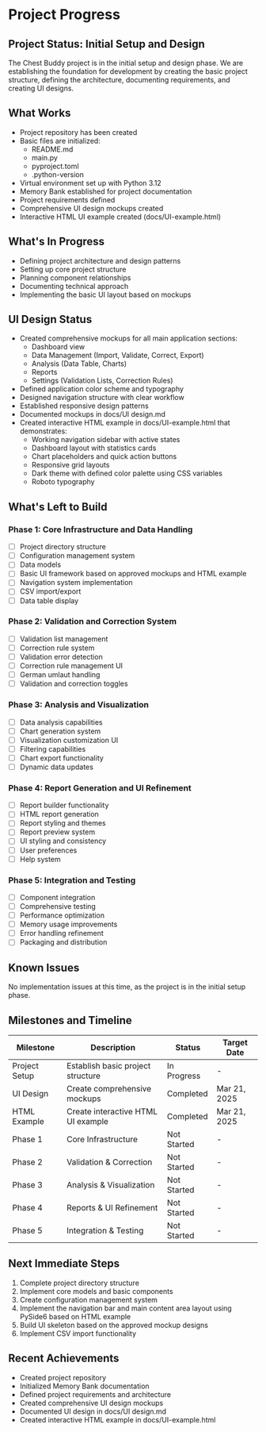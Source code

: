# Project Progress

## Project Status: Initial Setup and Design

The Chest Buddy project is in the initial setup and design phase. We are establishing the foundation for development by creating the basic project structure, defining the architecture, documenting requirements, and creating UI designs.

## What Works

- Project repository has been created
- Basic files are initialized:
  - README.md
  - main.py
  - pyproject.toml
  - .python-version
- Virtual environment set up with Python 3.12
- Memory Bank established for project documentation
- Project requirements defined
- Comprehensive UI design mockups created
- Interactive HTML UI example created (docs/UI-example.html)

## What's In Progress

- Defining project architecture and design patterns
- Setting up core project structure
- Planning component relationships
- Documenting technical approach
- Implementing the basic UI layout based on mockups

## UI Design Status

- Created comprehensive mockups for all main application sections:
  - Dashboard view
  - Data Management (Import, Validate, Correct, Export)
  - Analysis (Data Table, Charts)
  - Reports
  - Settings (Validation Lists, Correction Rules)
- Defined application color scheme and typography
- Designed navigation structure with clear workflow
- Established responsive design patterns
- Documented mockups in docs/UI design.md
- Created interactive HTML example in docs/UI-example.html that demonstrates:
  - Working navigation sidebar with active states
  - Dashboard layout with statistics cards
  - Chart placeholders and quick action buttons
  - Responsive grid layouts
  - Dark theme with defined color palette using CSS variables
  - Roboto typography

## What's Left to Build

### Phase 1: Core Infrastructure and Data Handling
- [ ] Project directory structure
- [ ] Configuration management system
- [ ] Data models
- [ ] Basic UI framework based on approved mockups and HTML example
- [ ] Navigation system implementation
- [ ] CSV import/export
- [ ] Data table display

### Phase 2: Validation and Correction System
- [ ] Validation list management
- [ ] Correction rule system
- [ ] Validation error detection
- [ ] Correction rule management UI
- [ ] German umlaut handling
- [ ] Validation and correction toggles

### Phase 3: Analysis and Visualization
- [ ] Data analysis capabilities
- [ ] Chart generation system
- [ ] Visualization customization UI
- [ ] Filtering capabilities
- [ ] Chart export functionality
- [ ] Dynamic data updates

### Phase 4: Report Generation and UI Refinement
- [ ] Report builder functionality
- [ ] HTML report generation
- [ ] Report styling and themes
- [ ] Report preview system
- [ ] UI styling and consistency
- [ ] User preferences
- [ ] Help system

### Phase 5: Integration and Testing
- [ ] Component integration
- [ ] Comprehensive testing
- [ ] Performance optimization
- [ ] Memory usage improvements
- [ ] Error handling refinement
- [ ] Packaging and distribution

## Known Issues

No implementation issues at this time, as the project is in the initial setup phase.

## Milestones and Timeline

| Milestone | Description | Status | Target Date |
|-----------|-------------|--------|-------------|
| Project Setup | Establish basic project structure | In Progress | - |
| UI Design | Create comprehensive mockups | Completed | Mar 21, 2025 |
| HTML Example | Create interactive HTML UI example | Completed | Mar 21, 2025 |
| Phase 1 | Core Infrastructure | Not Started | - |
| Phase 2 | Validation & Correction | Not Started | - |
| Phase 3 | Analysis & Visualization | Not Started | - |
| Phase 4 | Reports & UI Refinement | Not Started | - |
| Phase 5 | Integration & Testing | Not Started | - |

## Next Immediate Steps

1. Complete project directory structure
2. Implement core models and basic components
3. Create configuration management system
4. Implement the navigation bar and main content area layout using PySide6 based on HTML example
5. Build UI skeleton based on the approved mockup designs
6. Implement CSV import functionality

## Recent Achievements

- Created project repository
- Initialized Memory Bank documentation
- Defined project requirements and architecture
- Created comprehensive UI design mockups
- Documented UI design in docs/UI design.md
- Created interactive HTML example in docs/UI-example.html 